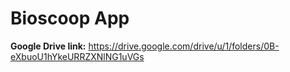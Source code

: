 # Bioscoop App

**Google Drive link:** https://drive.google.com/drive/u/1/folders/0B-eXbuoU1hYkeURRZXNlNG1uVGs
